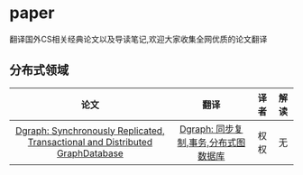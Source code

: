 # paper
翻译国外CS相关经典论文以及导读笔记,欢迎大家收集全网优质的论文翻译

## 分布式领域
| 论文  |  翻译  |  译者   |  解读 |
|:----:| :----: | :----: |:----: |
| [Dgraph: Synchronously Replicated, Transactional and Distributed GraphDatabase](https://dgraph.io/paper)|[Dgraph: 同步复制,事务,分布式图数据库](distributed/dgraph.md)| 权权 |  无 |

